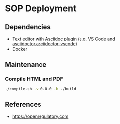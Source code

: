 # SOP Deployment

## Dependencies

- Text editor with Asciidoc plugin (e.g. VS Code and [asciidoctor.asciidoctor-vscode](https://marketplace.visualstudio.com/items?itemName=asciidoctor.asciidoctor-vscode))
- Docker

## Maintenance

### Compile HTML and PDF

```sh
./compile.sh -v 0.0.0 -b ./build
```

## References

- https://openregulatory.com
